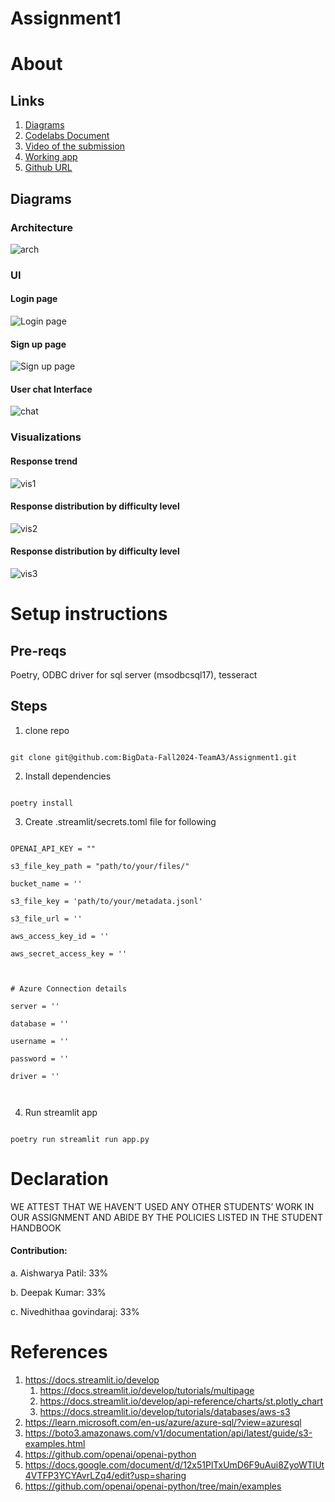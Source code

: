 
# Assignment1
# About
## Links
1. [Diagrams](#diagrams)
2. [Codelabs Document](https://codelabs-preview.appspot.com/?file_id=12x51PlTxUmD6F9uAui8ZyoWTlUt4VTFP3YCYAvrLZq4)
3. [Video of the submission](https://youtu.be/hQujEXRkhJw)
4. [Working app](https://intelligentapp.streamlit.app/)
5. [Github URL](https://github.com/BigData-Fall2024-TeamA3/Assignment1/tree/main)

## Diagrams

### Architecture
![arch](images/architecture.jpeg)

### UI

#### Login page
![Login page](images/login.png)

#### Sign up page
![Sign up page](images/signup.png)

#### User chat Interface
![chat](images/chat.png)


### Visualizations

#### Response trend
![vis1](images/vis1.png)

#### Response distribution by difficulty level
![vis2](images/vis2.png)

#### Response distribution by difficulty level
![vis3](images/vis3.png)


# Setup instructions

## Pre-reqs

Poetry, ODBC driver for sql server (msodbcsql17), tesseract

## Steps

1. clone repo

```

git clone git@github.com:BigData-Fall2024-TeamA3/Assignment1.git

```

  

2. Install dependencies

```

poetry install

```

3. Create .streamlit/secrets.toml file for following

```

OPENAI_API_KEY = ""

s3_file_key_path = "path/to/your/files/"

bucket_name = ''

s3_file_key = 'path/to/your/metadata.jsonl'

s3_file_url = ''

aws_access_key_id = ''

aws_secret_access_key = ''

  

# Azure Connection details

server = ''

database = ''

username = ''

password = ''

driver = ''

  

```

  

4. Run streamlit app

```

poetry run streamlit run app.py

```

# Declaration

WE ATTEST THAT WE HAVEN’T USED ANY OTHER STUDENTS’ WORK IN OUR ASSIGNMENT AND ABIDE BY THE POLICIES LISTED IN THE STUDENT HANDBOOK

#### Contribution:
a. Aishwarya Patil: 33%


b. Deepak Kumar: 33%


c. Nivedhithaa govindaraj: 33%


# References

1. https://docs.streamlit.io/develop
    1. https://docs.streamlit.io/develop/tutorials/multipage
    2. https://docs.streamlit.io/develop/api-reference/charts/st.plotly_chart
    3. https://docs.streamlit.io/develop/tutorials/databases/aws-s3 
2. https://learn.microsoft.com/en-us/azure/azure-sql/?view=azuresql
3. https://boto3.amazonaws.com/v1/documentation/api/latest/guide/s3-examples.html
4. https://github.com/openai/openai-python
5. https://docs.google.com/document/d/12x51PlTxUmD6F9uAui8ZyoWTlUt4VTFP3YCYAvrLZq4/edit?usp=sharing
6. https://github.com/openai/openai-python/tree/main/examples